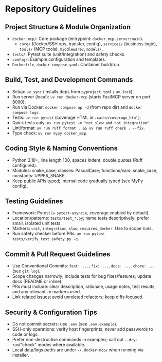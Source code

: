 # Repository Guidelines

## Project Structure & Module Organization

- `docker_mcp/`: Core package (entrypoint: `docker_mcp.server:main`).
  - `core/` (Docker/SSH ops, transfer, config), `services/` (business logic), `tools/` (MCP tools), `middleware/`, `models/`.
- `tests/`: Pytest suite (unit/integration) and safety checks.
- `config/`: Example configuration and templates.
- `Dockerfile`, `docker-compose.yaml`: Container build/run.

## Build, Test, and Development Commands

- Setup: `uv sync` (installs deps from `pyproject.toml` / `uv.lock`).
- Run server (local): `uv run docker-mcp` (starts FastMCP server on port 8000).
- Run via Docker: `docker compose up -d` (from repo dir) and `docker compose logs`.
- Tests: `uv run pytest` (coverage HTML in `.cache/coverage_html`).
- Quick tests only: `uv run pytest -m "not slow and not integration"`.
- Lint/format: `uv run ruff format . && uv run ruff check . --fix`.
- Type check: `uv run mypy docker_mcp`.

## Coding Style & Naming Conventions

- Python 3.10+, line length 100, spaces indent, double quotes (Ruff configured).
- Modules: snake_case; classes: PascalCase; functions/vars: snake_case; constants: UPPER_SNAKE.
- Keep public APIs typed; internal code gradually typed (see MyPy config).

## Testing Guidelines

- Framework: Pytest (+ `pytest-asyncio`, coverage enabled by default).
- Location/patterns: `tests/test_*.py`; name tests descriptively; prefer small, isolated unit tests.
- Markers: `unit`, `integration`, `slow`, `requires_docker`. Use to scope runs.
- Run safety checker before PRs: `uv run pytest tests/verify_test_safety.py -q`.

## Commit & Pull Request Guidelines

- Use Conventional Commits: `feat: ...`, `fix: ...`, `docs: ...`, `chore: ...` (see `git log`).
- Scope changes narrowly; include tests for bug fixes/features; update docs (README or inline).
- PRs must include: clear description, rationale, usage notes, test results, and any relevant `-m` markers used.
- Link related issues; avoid unrelated refactors; keep diffs focused.

## Security & Configuration Tips

- Do not commit secrets; use `.env` (see `.env.example`).
- SSH-only operations: verify host fingerprints; never add passwords to code or logs.
- Prefer non-destructive commands in examples; call out `--dry-run`/"check" modes where available.
- Local data/logs paths are under `~/.docker-mcp/` when running via installer.

